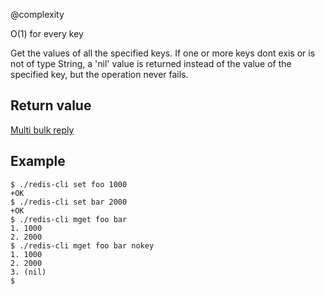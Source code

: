 @complexity

O(1) for every key


Get the values of all the specified keys. If one or more keys dont exis
or is not of type String, a 'nil' value is returned instead of the value
of the specified key, but the operation never fails.

## Return value

[Multi bulk reply][1]

## Example

	$ ./redis-cli set foo 1000
	+OK
	$ ./redis-cli set bar 2000
	+OK
	$ ./redis-cli mget foo bar
	1. 1000
	2. 2000
	$ ./redis-cli mget foo bar nokey
	1. 1000
	2. 2000
	3. (nil)
	$



[1]: /p/redis/wiki/ReplyTypes
